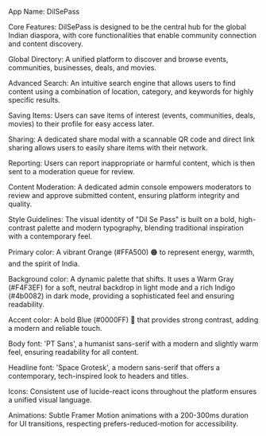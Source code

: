 App Name: DilSePass

Core Features:
DilSePass is designed to be the central hub for the global Indian diaspora, with core functionalities that enable community connection and content discovery.

Global Directory: A unified platform to discover and browse events, communities, businesses, deals, and movies.

Advanced Search: An intuitive search engine that allows users to find content using a combination of location, category, and keywords for highly specific results.

Saving Items: Users can save items of interest (events, communities, deals, movies) to their profile for easy access later.

Sharing: A dedicated share modal with a scannable QR code and direct link sharing allows users to easily share items with their network.

Reporting: Users can report inappropriate or harmful content, which is then sent to a moderation queue for review.

Content Moderation: A dedicated admin console empowers moderators to review and approve submitted content, ensuring platform integrity and quality.

Style Guidelines:
The visual identity of "Dil Se Pass" is built on a bold, high-contrast palette and modern typography, blending traditional inspiration with a contemporary feel.

Primary color: A vibrant Orange (#FFA500) 🟠 to represent energy, warmth, and the spirit of India.

Background color: A dynamic palette that shifts. It uses a Warm Gray (#F4F3EF) for a soft, neutral backdrop in light mode and a rich Indigo (#4b0082) in dark mode, providing a sophisticated feel and ensuring readability.

Accent color: A bold Blue (#0000FF) 🔵 that provides strong contrast, adding a modern and reliable touch.

Body font: 'PT Sans', a humanist sans-serif with a modern and slightly warm feel, ensuring readability for all content.

Headline font: 'Space Grotesk', a modern sans-serif that offers a contemporary, tech-inspired look to headers and titles.

Icons: Consistent use of lucide-react icons throughout the platform ensures a unified visual language.

Animations: Subtle Framer Motion animations with a 200-300ms duration for UI transitions, respecting prefers-reduced-motion for accessibility.







